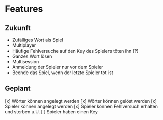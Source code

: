 # Features

## Zukunft
- Zufälliges Wort als Spiel
- Multiplayer
- Häufige Fehlversuche auf den Key des Spielers töten ihn (?)
- Ganzes Wort lösen
- Multisession
- Anmeldung der Spieler nur vor dem Spieler
- Beende das Spiel, wenn der letzte Spieler tot ist

## Geplant
[x] Wörter können angelegt werden
[x] Wörter können gelöst werden
[x] Spieler können angelegt werden
[x] Spieler können Fehlversuch erhalten und sterben u.U.
[ ] Spieler haben einen Key
